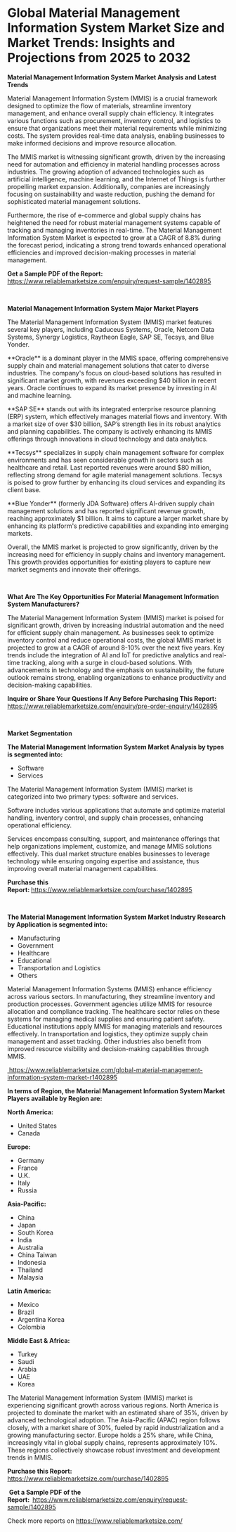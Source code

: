 <p><h1>Global Material Management Information System Market Size and Market Trends: Insights and Projections from 2025 to 2032</h1></p><p><strong>Material Management Information System Market Analysis and Latest Trends</strong></p>
<p><p>Material Management Information System (MMIS) is a crucial framework designed to optimize the flow of materials, streamline inventory management, and enhance overall supply chain efficiency. It integrates various functions such as procurement, inventory control, and logistics to ensure that organizations meet their material requirements while minimizing costs. The system provides real-time data analysis, enabling businesses to make informed decisions and improve resource allocation.</p><p>The MMIS market is witnessing significant growth, driven by the increasing need for automation and efficiency in material handling processes across industries. The growing adoption of advanced technologies such as artificial intelligence, machine learning, and the Internet of Things is further propelling market expansion. Additionally, companies are increasingly focusing on sustainability and waste reduction, pushing the demand for sophisticated material management solutions.</p><p>Furthermore, the rise of e-commerce and global supply chains has heightened the need for robust material management systems capable of tracking and managing inventories in real-time. The Material Management Information System Market is expected to grow at a CAGR of 8.8% during the forecast period, indicating a strong trend towards enhanced operational efficiencies and improved decision-making processes in material management.</p></p>
<p><strong>Get a Sample PDF of the Report:&nbsp;</strong> <a href="https://www.reliablemarketsize.com/enquiry/request-sample/1402895?utm_campaign=3516&utm_medium=2&utm_source=Github&utm_content=ia&utm_term=28032025&utm_id=material-management-information-system">https://www.reliablemarketsize.com/enquiry/request-sample/1402895</a></p>
<p>&nbsp;</p>
<p><strong>Material Management Information System Major Market Players</strong></p>
<p><p>The Material Management Information System (MMIS) market features several key players, including Caduceus Systems, Oracle, Netcom Data Systems, Synergy Logistics, Raytheon Eagle, SAP SE, Tecsys, and Blue Yonder.</p><p>**Oracle** is a dominant player in the MMIS space, offering comprehensive supply chain and material management solutions that cater to diverse industries. The company's focus on cloud-based solutions has resulted in significant market growth, with revenues exceeding $40 billion in recent years. Oracle continues to expand its market presence by investing in AI and machine learning.</p><p>**SAP SE** stands out with its integrated enterprise resource planning (ERP) system, which effectively manages material flows and inventory. With a market size of over $30 billion, SAP’s strength lies in its robust analytics and planning capabilities. The company is actively enhancing its MMIS offerings through innovations in cloud technology and data analytics.</p><p>**Tecsys** specializes in supply chain management software for complex environments and has seen considerable growth in sectors such as healthcare and retail. Last reported revenues were around $80 million, reflecting strong demand for agile material management solutions. Tecsys is poised to grow further by enhancing its cloud services and expanding its client base.</p><p>**Blue Yonder** (formerly JDA Software) offers AI-driven supply chain management solutions and has reported significant revenue growth, reaching approximately $1 billion. It aims to capture a larger market share by enhancing its platform's predictive capabilities and expanding into emerging markets.</p><p>Overall, the MMIS market is projected to grow significantly, driven by the increasing need for efficiency in supply chains and inventory management. This growth provides opportunities for existing players to capture new market segments and innovate their offerings.</p></p>
<p>&nbsp;</p>
<p><strong>What Are The Key Opportunities For Material Management Information System Manufacturers?</strong></p>
<p><p>The Material Management Information System (MMIS) market is poised for significant growth, driven by increasing industrial automation and the need for efficient supply chain management. As businesses seek to optimize inventory control and reduce operational costs, the global MMIS market is projected to grow at a CAGR of around 8-10% over the next five years. Key trends include the integration of AI and IoT for predictive analytics and real-time tracking, along with a surge in cloud-based solutions. With advancements in technology and the emphasis on sustainability, the future outlook remains strong, enabling organizations to enhance productivity and decision-making capabilities.</p></p>
<p><strong>Inquire or Share Your Questions If Any Before Purchasing This Report:</strong> <a href="https://www.reliablemarketsize.com/enquiry/pre-order-enquiry/1402895?utm_campaign=3516&utm_medium=2&utm_source=Github&utm_content=ia&utm_term=28032025&utm_id=material-management-information-system">https://www.reliablemarketsize.com/enquiry/pre-order-enquiry/1402895</a></p>
<p>&nbsp;</p>
<p><strong>Market Segmentation</strong></p>
<p><strong>The Material Management Information System Market Analysis by types is segmented into:</strong></p>
<p><ul><li>Software</li><li>Services</li></ul></p>
<p><p>The Material Management Information System (MMIS) market is categorized into two primary types: software and services. </p><p>Software includes various applications that automate and optimize material handling, inventory control, and supply chain processes, enhancing operational efficiency. </p><p>Services encompass consulting, support, and maintenance offerings that help organizations implement, customize, and manage MMIS solutions effectively. This dual market structure enables businesses to leverage technology while ensuring ongoing expertise and assistance, thus improving overall material management capabilities.</p></p>
<p><strong>Purchase this Report:&nbsp;</strong><a href="https://www.reliablemarketsize.com/purchase/1402895?utm_campaign=3516&utm_medium=2&utm_source=Github&utm_content=ia&utm_term=28032025&utm_id=material-management-information-system">https://www.reliablemarketsize.com/purchase/1402895</a></p>
<p>&nbsp;</p>
<p><strong>The Material Management Information System Market Industry Research by Application is segmented into:</strong></p>
<p><ul><li>Manufacturing</li><li>Government</li><li>Healthcare</li><li>Educational</li><li>Transportation and Logistics</li><li>Others</li></ul></p>
<p><p>Material Management Information Systems (MMIS) enhance efficiency across various sectors. In manufacturing, they streamline inventory and production processes. Government agencies utilize MMIS for resource allocation and compliance tracking. The healthcare sector relies on these systems for managing medical supplies and ensuring patient safety. Educational institutions apply MMIS for managing materials and resources effectively. In transportation and logistics, they optimize supply chain management and asset tracking. Other industries also benefit from improved resource visibility and decision-making capabilities through MMIS.</p></p>
<p><a href="https://www.reliablemarketsize.com/global-material-management-information-system-market-r1402895?utm_campaign=3516&utm_medium=2&utm_source=Github&utm_content=ia&utm_term=28032025&utm_id=material-management-information-system">&nbsp;https://www.reliablemarketsize.com/global-material-management-information-system-market-r1402895</a></p>
<p><strong>In terms of Region, the Material Management Information System Market Players available by Region are:</strong></p>
<p>
    <p> <strong> North America: </strong>
        <ul>
            <li>United States</li>
            <li>Canada</li>
        </ul>
        </p> 
    <p> <strong> Europe: </strong>
        <ul>
            <li>Germany</li>
            <li>France</li>
            <li>U.K.</li>
            <li>Italy</li>
            <li>Russia</li>
        </ul>
        </p> 
    <p> <strong> Asia-Pacific: </strong>
        <ul>
            <li>China</li>
            <li>Japan</li>
            <li>South Korea</li>
            <li>India</li>
            <li>Australia</li>
            <li>China Taiwan</li>
            <li>Indonesia</li>
            <li>Thailand</li>
            <li>Malaysia</li>
        </ul>
        </p> 
    <p> <strong> Latin America: </strong>
        <ul>
            <li>Mexico</li>
            <li>Brazil</li>
            <li>Argentina Korea</li>
            <li>Colombia</li>
        </ul>
        </p> 
    <p> <strong> Middle East & Africa: </strong>
        <ul>
            <li>Turkey</li>
            <li>Saudi</li>
            <li>Arabia</li>
            <li>UAE</li>
            <li>Korea</li>
        </ul>
    </p>
    </p>
<p><p>The Material Management Information System (MMIS) market is experiencing significant growth across various regions. North America is projected to dominate the market with an estimated share of 35%, driven by advanced technological adoption. The Asia-Pacific (APAC) region follows closely, with a market share of 30%, fueled by rapid industrialization and a growing manufacturing sector. Europe holds a 25% share, while China, increasingly vital in global supply chains, represents approximately 10%. These regions collectively showcase robust investment and development trends in MMIS.</p></p>
<p><strong>Purchase this Report: </strong><a href="https://www.reliablemarketsize.com/purchase/1402895?utm_campaign=3516&utm_medium=2&utm_source=Github&utm_content=ia&utm_term=28032025&utm_id=material-management-information-system">https://www.reliablemarketsize.com/purchase/1402895</a></p>
<p>&nbsp;<strong>Get a Sample PDF of the Report:&nbsp;&nbsp;</strong><a href="https://www.reliablemarketsize.com/enquiry/request-sample/1402895?utm_campaign=3516&utm_medium=2&utm_source=Github&utm_content=ia&utm_term=28032025&utm_id=material-management-information-system">https://www.reliablemarketsize.com/enquiry/request-sample/1402895</a></p>
<p><strong></strong></p>
<p>Check more reports on <a href="https://www.reliablemarketsize.com/?utm_campaign=3516&utm_medium=2&utm_source=Github&utm_content=ia&utm_term=28032025&utm_id=material-management-information-system">https://www.reliablemarketsize.com/</a></p>